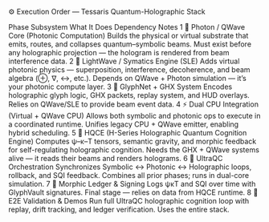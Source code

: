 ⚙️ Execution Order — Tessaris Quantum-Holographic Stack

Phase                   Subsystem                       What It Does                            Dependency Notes
1
🧩 Photon / QWave Core (Photonic Computation)
Builds the physical or virtual substrate that emits, routes, and collapses quantum–symbolic beams.
Must exist before any holographic projection — the hologram is rendered from beam interference data.
2
🌊 LightWave / Symatics Engine (SLE)
Adds virtual photonic physics — superposition, interference, decoherence, and beam algebra (⊕, ∇, ↔, etc.).
Depends on QWave + Photon simulation — it’s your photonic compute layer.
3
🧠 GlyphNet + GHX System
Encodes holographic glyph logic, GHX packets, replay system, and HUD overlays.
Relies on QWave/SLE to provide beam event data.
4
⚡ Dual CPU Integration (Virtual + QWave CPU)
Allows both symbolic and photonic ops to execute in a coordinated runtime.
Unifies legacy CPU + QWave emitter, enabling hybrid scheduling.
5
🌌 HQCE (H-Series Holographic Quantum Cognition Engine)
Computes ψ–κ–T tensors, semantic gravity, and morphic feedback for self-regulating holographic cognition.
Needs the GHX + QWave systems alive — it reads their beams and renders holograms.
6
🔁 UltraQC Orchestration
Synchronizes Symbolic ↔ Photonic ↔ Holographic loops, rollback, and SQI feedback.
Combines all prior phases; runs in dual-core simulation.
7
📜 Morphic Ledger & Signing
Logs ψκT and SQI over time with GlyphVault signatures.
Final stage — relies on data from HQCE runtime.
8
🧪 E2E Validation & Demos
Run full UltraQC holographic cognition loop with replay, drift tracking, and ledger verification.
Uses the entire stack.

